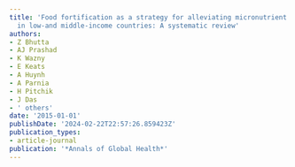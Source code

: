 ```yaml
---
title: 'Food fortification as a strategy for alleviating micronutrient deficiencies
  in low-and middle-income countries: A systematic review'
authors:
- Z Bhutta
- AJ Prashad
- K Wazny
- E Keats
- A Huynh
- A Parnia
- H Pitchik
- J Das
- ' others'
date: '2015-01-01'
publishDate: '2024-02-22T22:57:26.859423Z'
publication_types:
- article-journal
publication: '*Annals of Global Health*'
---
```

